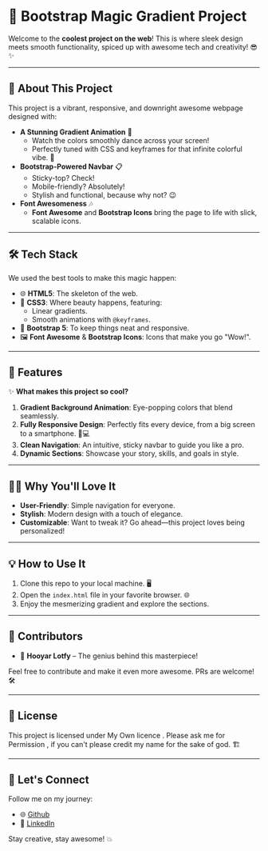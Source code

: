 # 🚀 **Bootstrap Magic Gradient Project** 

Welcome to the **coolest project on the web**! This is where sleek design meets smooth functionality, spiced up with awesome tech and creativity! 😎✨  

---

## 🎯 **About This Project**  

This project is a vibrant, responsive, and downright awesome webpage designed with:  

- **A Stunning Gradient Animation** 🎨  
  - Watch the colors smoothly dance across your screen!  
  - Perfectly tuned with CSS and keyframes for that infinite  colorful vibe. 🧡
- **Bootstrap-Powered Navbar** 📋  
  - Sticky-top? Check!  
  - Mobile-friendly? Absolutely!  
  - Stylish and functional, because why not? 😉  
- **Font Awesomeness** 🎶  
  - **Font Awesome** and **Bootstrap Icons** bring the page to life with slick, scalable icons.  

---

## 🛠️ **Tech Stack**  

We used the best tools to make this magic happen:  
- 🌐 **HTML5**: The skeleton of the web.  
- 🎨 **CSS3**: Where beauty happens, featuring:  
  - Linear gradients.  
  - Smooth animations with `@keyframes`.  
- 💾 **Bootstrap 5**: To keep things neat and responsive.  
- 🖼️ **Font Awesome** & **Bootstrap Icons**: Icons that make you go "Wow!".  

---

## 🌟 **Features**  

✨ **What makes this project so cool?**  
1. **Gradient Background Animation**: Eye-popping colors that blend seamlessly.  
2. **Fully Responsive Design**: Perfectly fits every device, from a big screen to a smartphone. 📱💻  
3. **Clean Navigation**: An intuitive, sticky navbar to guide you like a pro.  
4. **Dynamic Sections**: Showcase your story, skills, and goals in style.  

---

## 👨‍💻 **Why You'll Love It**  

- **User-Friendly**: Simple navigation for everyone.  
- **Stylish**: Modern design with a touch of elegance.  
- **Customizable**: Want to tweak it? Go ahead—this project loves being personalized!  

---

## 💡 **How to Use It**  

1. Clone this repo to your local machine. 🖥️  
2. Open the `index.html` file in your favorite browser. 🌐  
3. Enjoy the mesmerizing gradient and explore the sections.  

---





## 🤩 **Contributors**  

- 🎩 **Hooyar Lotfy** – The genius behind this masterpiece!  

Feel free to contribute and make it even more awesome. PRs are welcome! 🛠️  

---

## 📜 **License**  

This project is licensed under  My Own  licence .  Please ask me for Permission , if you can't please credit my name for the sake of god. 🏗️  

---

## 🔗 **Let's Connect**  

Follow me on my journey:  
- 🌐 [Github](https://github.com/HooyarLotfy)   
- 👔 [LinkedIn](https://www.linkedin.com/in/hooyar-lotfy-882842225/)  

Stay creative, stay awesome! 💥  
